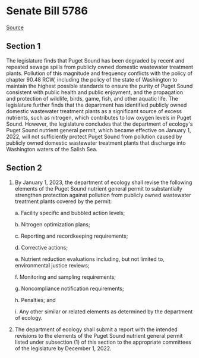 # Senate Bill 5786

[Source](http://lawfilesext.leg.wa.gov/biennium/2021-22/Xml/Bills/Senate%20Bills/5786.xml)
## Section 1
The legislature finds that Puget Sound has been degraded by recent and repeated sewage spills from publicly owned domestic wastewater treatment plants. Pollution of this magnitude and frequency conflicts with the policy of chapter 90.48 RCW, including the policy of the state of Washington to maintain the highest possible standards to ensure the purity of Puget Sound consistent with public health and public enjoyment, and the propagation and protection of wildlife, birds, game, fish, and other aquatic life. The legislature further finds that the department has identified publicly owned domestic wastewater treatment plants as a significant source of excess nutrients, such as nitrogen, which contributes to low oxygen levels in Puget Sound. However, the legislature concludes that the department of ecology's Puget Sound nutrient general permit, which became effective on January 1, 2022, will not sufficiently protect Puget Sound from pollution caused by publicly owned domestic wastewater treatment plants that discharge into Washington waters of the Salish Sea.


## Section 2
1. By January 1, 2023, the department of ecology shall revise the following elements of the Puget Sound nutrient general permit to substantially strengthen protection against pollution from publicly owned wastewater treatment plants covered by the permit:

    a. Facility specific and bubbled action levels;

    b. Nitrogen optimization plans;

    c. Reporting and recordkeeping requirements;

    d. Corrective actions;

    e. Nutrient reduction evaluations including, but not limited to, environmental justice reviews;

    f. Monitoring and sampling requirements;

    g. Noncompliance notification requirements;

    h. Penalties; and

    i. Any other similar or related elements as determined by the department of ecology.

2. The department of ecology shall submit a report with the intended revisions to the elements of the Puget Sound nutrient general permit listed under subsection (1) of this section to the appropriate committees of the legislature by December 1, 2022.

